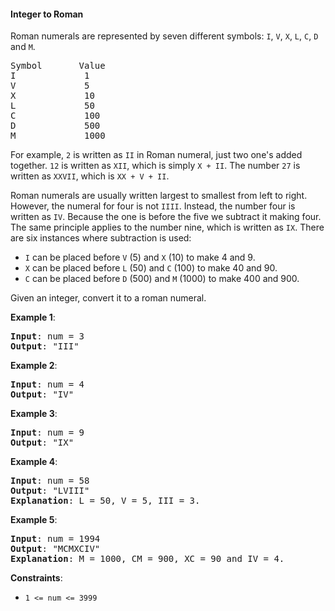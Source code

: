 #### Integer to Roman

Roman numerals are represented by seven different symbols: `I`, `V`, `X`, `L`,
`C`, `D` and `M`.

<pre>
Symbol       Value
I             1
V             5
X             10
L             50
C             100
D             500
M             1000
</pre>

For example, `2` is written as `II` in Roman numeral, just two one's added
together. `12` is written as `XII`, which is simply `X + II`. The number `27` is
written as `XXVII`, which is `XX + V + II`.

Roman numerals are usually written largest to smallest from left to right.
However, the numeral for four is not `IIII`. Instead, the number four is written
as `IV`. Because the one is before the five we subtract it making four. The same
principle applies to the number nine, which is written as `IX`. There are six
instances where subtraction is used:

* `I` can be placed before `V` (5) and `X` (10) to make 4 and 9.
* `X` can be placed before `L` (50) and `C` (100) to make 40 and 90.
* `C` can be placed before `D` (500) and `M` (1000) to make 400 and 900.

Given an integer, convert it to a roman numeral.

**Example 1**:
<pre><b>Input</b>: num = 3
<b>Output</b>: "III"
</pre>

**Example 2**:
<pre><b>Input</b>: num = 4
<b>Output</b>: "IV"
</pre>

**Example 3**:
<pre><b>Input</b>: num = 9
<b>Output</b>: "IX"
</pre>

**Example 4**:
<pre><b>Input</b>: num = 58
<b>Output</b>: "LVIII"
<b>Explanation</b>: L = 50, V = 5, III = 3.
</pre>

**Example 5**:
<pre><b>Input</b>: num = 1994
<b>Output</b>: "MCMXCIV"
<b>Explanation</b>: M = 1000, CM = 900, XC = 90 and IV = 4.
</pre>

**Constraints**:
* `1 <= num <= 3999`
